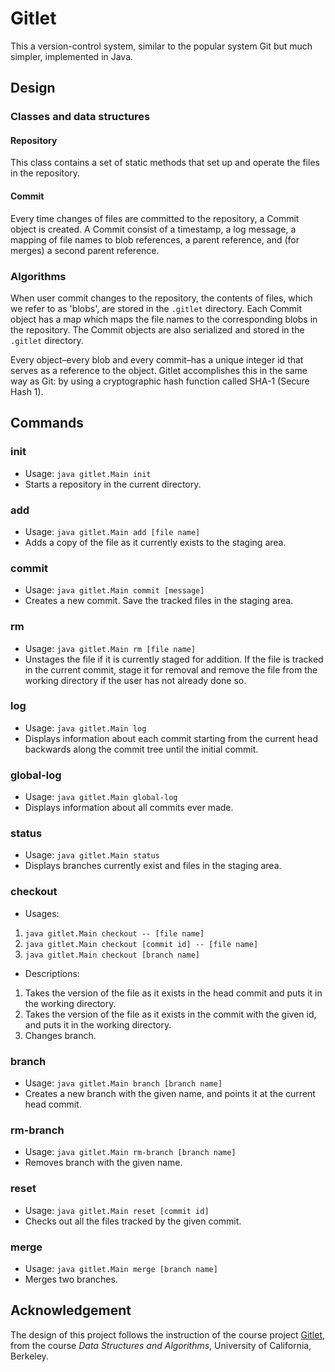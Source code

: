 # Gitlet
This a version-control system, similar to the popular system Git but much simpler, implemented in Java.

## Design

### Classes and data structures

#### Repository
This class contains a set of static methods that set up and operate the files in the repository.

#### Commit
Every time changes of files are committed to the repository, a Commit object is created. A Commit
consist of a timestamp, a log message, a mapping of file names to blob references, a parent reference, and (for merges) a second parent reference.

### Algorithms

When user commit changes to the repository, the contents of files, which we refer to as 'blobs', are stored in the `.gitlet` directory. Each Commit object has a map which maps the file names to the corresponding blobs in the repository. The Commit objects are also serialized and stored in the `.gitlet` directory.

Every object–every blob and every commit–has a unique integer id that serves as a reference to the object. Gitlet accomplishes this in the same way as Git: by using a cryptographic hash function called SHA-1 (Secure Hash 1).

## Commands

### init
* Usage: `java gitlet.Main init`
* Starts a repository in the current directory.

### add
* Usage: `java gitlet.Main add [file name]`
* Adds a copy of the file as it currently exists to the staging area.

### commit
* Usage: `java gitlet.Main commit [message]`
* Creates a new commit. Save the tracked files in the staging area.

### rm
* Usage: `java gitlet.Main rm [file name]`
* Unstages the file if it is currently staged for addition. If the file is tracked in the current commit, stage it for removal and remove the file from the working directory if the user has not already done so.

### log
* Usage: `java gitlet.Main log`
* Displays information about each commit starting from the current head backwards along the commit tree until the initial commit.

### global-log
* Usage: `java gitlet.Main global-log`
* Displays information about all commits ever made.

### status
* Usage: `java gitlet.Main status`
* Displays branches currently exist and files in the staging area.

### checkout
* Usages:
1. `java gitlet.Main checkout -- [file name]`
2. `java gitlet.Main checkout [commit id] -- [file name]`
3. `java gitlet.Main checkout [branch name]`
* Descriptions:
1. Takes the version of the file as it exists in the head commit and puts it in the working directory.
2. Takes the version of the file as it exists in the commit with the given id, and puts it in the working directory.
3. Changes branch.

### branch
* Usage: `java gitlet.Main branch [branch name]`
* Creates a new branch with the given name, and points it at the current head commit.

### rm-branch
* Usage: `java gitlet.Main rm-branch [branch name]`
* Removes branch with the given name.

### reset
* Usage: `java gitlet.Main reset [commit id]`
* Checks out all the files tracked by the given commit.

### merge
* Usage: `java gitlet.Main merge [branch name]`
* Merges two branches.

## Acknowledgement
The design of this project follows the instruction of the course project [Gitlet](https://sp21.datastructur.es/materials/proj/proj2/proj2), from the course _Data Structures and Algorithms_, University of California, Berkeley.
